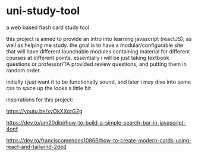# uni-study-tool
a web based flash card study tool

this project is aimed to provide an intro into learning javascript (reactJS), as well as helping me study. the goal is to have a modular/configurable site that will have different launchable modules containing material for different courses at different points. essentially i will be just taking textbook questions or professor/TA provided review questions, and putting them in random order.

initially i just want it to be functionally sound, and later i may dive into some css to spice up the looks a little bit.

inspirations for this project:

https://youtu.be/xvOkXXprG2g

https://dev.to/am20dipi/how-to-build-a-simple-search-bar-in-javascript-4onf

https://dev.to/franciscomendes10866/how-to-create-modern-cards-using-react-and-tailwind-2ded
